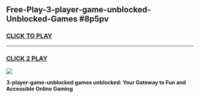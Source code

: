 
## Free-Play-3-player-game-unblocked-Unblocked-Games #8p5pv
<h3>
<a href="https://news.freeplayer.one?title=3-player-game-unblocked&ref=8M">CLICK TO PLAY</a></h3>
<hr>

<h3>
<a href="https://news.freeplayer.one?title=3-player-game-unblocked&ref=8M">CLICK 2 PLAY</a>
  
</h3>

<a href="https://news.freeplayer.one?title=3-player-game-unblocked&ref=8M"><img src="https://clearcache.store/games.png"></a>


**3-player-game-unblocked games unblocked: Your Gateway to Fun and Accessible Online Gaming**
